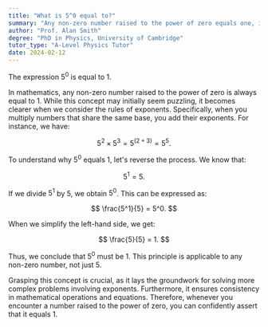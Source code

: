 ```yaml
---
title: "What is 5^0 equal to?"
summary: "Any non-zero number raised to the power of zero equals one, including 5^0, which confirms that 5 raised to zero is equal to 1."
author: "Prof. Alan Smith"
degree: "PhD in Physics, University of Cambridge"
tutor_type: "A-Level Physics Tutor"
date: 2024-02-12
---
```


The expression $5^0$ is equal to $1$.

In mathematics, any non-zero number raised to the power of zero is always equal to $1$. While this concept may initially seem puzzling, it becomes clearer when we consider the rules of exponents. Specifically, when you multiply numbers that share the same base, you add their exponents. For instance, we have:

$$
5^2 \times 5^3 = 5^{(2+3)} = 5^5.
$$

To understand why $5^0$ equals $1$, let's reverse the process. We know that:

$$
5^1 = 5.
$$

If we divide $5^1$ by $5$, we obtain $5^0$. This can be expressed as:

$$
\frac{5^1}{5} = 5^0.
$$

When we simplify the left-hand side, we get:

$$
\frac{5}{5} = 1.
$$

Thus, we conclude that $5^0$ must be $1$. This principle is applicable to any non-zero number, not just $5$.

Grasping this concept is crucial, as it lays the groundwork for solving more complex problems involving exponents. Furthermore, it ensures consistency in mathematical operations and equations. Therefore, whenever you encounter a number raised to the power of zero, you can confidently assert that it equals $1$.
    